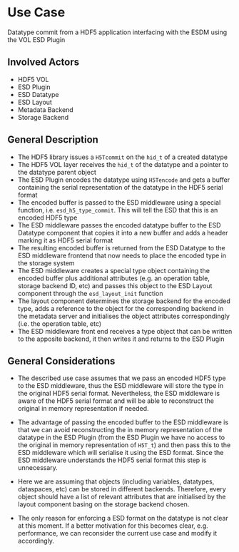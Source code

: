 # Use Case
Datatype commit from a HDF5 application interfacing with the ESDM using the VOL ESD Plugin

## Involved Actors
* HDF5 VOL
* ESD Plugin
* ESD Datatype
* ESD Layout
* Metadata Backend
* Storage Backend

## General Description
* The HDF5 library issues a `H5Tcommit` on the `hid_t` of a created datatype
* The HDF5 VOL layer receives the `hid_t` of the datatype and a pointer to the datatype parent object
* The ESD Plugin encodes the datatype using `H5Tencode` and gets a buffer containing the serial representation of the datatype in the HDF5 serial format
* The encoded buffer is passed to the ESD middleware using a special function, i.e. `esd_h5_type_commit`. This will tell the ESD that this is an encoded HDF5 type
* The ESD middleware passes the encoded datatype buffer to the ESD Datatype component that copies it into a new buffer and adds a header marking it as HDF5 serial format
* The resulting encoded buffer is returned from the ESD Datatype to the ESD middleware frontend that now needs to place the encoded type in the storage system
* The ESD middleware creates a special type object containing the encoded buffer plus additional attributes (e.g. an operation table, storage backend ID, etc) and passes this object to the ESD Layout component through the `esd_layout_init` function
* The layout component determines the storage backend for the encoded type, adds a reference to the object for the corresponding backend in the metadata server and initialises the object attributes correspondingly (i.e. the operation table, etc)
* The ESD middleware front end receives a type object that can be written to the apposite backend, it then writes it and returns to the ESD Plugin

## General Considerations
* The described use case assumes that we pass an encoded HDF5 type to the ESD middleware, thus the ESD middleware will store the type in the original HDF5 serial format. Nevertheless, the ESD middleware is aware of the HDF5 serial format and will be able to reconstruct the original in memory representation if needed.

* The advantage of passing the encoded buffer to the ESD middleware is that we can avoid reconstructing the in memory representation of the datatype in the ESD Plugin (from the ESD Plugin we have no access to the original in memory representation of `H5T_t`) and then pass this to the ESD middleware which will serialise it using the ESD format. Since the ESD middleware understands the HDF5 serial format this step is unnecessary.

* Here we are assuming that objects (including variables, datatypes, dataspaces, etc) can be stored in different backends. Therefore, every object should have a list of relevant attributes that are initialised by the layout component basing on the storage backend chosen.

* The only reason for enforcing a ESD format on the datatype is not clear at this moment. If a better motivation for this becomes clear, e.g. performance, we can reconsider the current use case and modify it accordingly.
